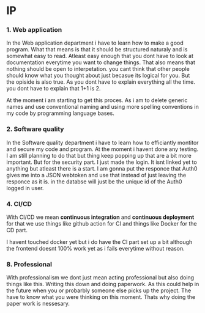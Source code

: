 # IP
### 1. Web application
In the Web application department i have to learn how to make a good program. What that means is that it should be structured naturaly and is somewhat easy to read. 
Atleast easy enough that you dont have to look at documentation everytime you want to change things.
That also means that nothing should be open to interpetation. you cant think that other people should know what you thought about just becasue its logical for you. 
But the opiside is also true. As you dont have to explain everything all the time. you dont have to explain that 1+1 is 2.

At the moment i am starting to get this proces. As i am to delete generic names and use conventional naming and using more spelling conventions in my code by programming language bases.

### 2. Software quality
In the Software quality department i have to learn how to efficiantly montitor and secure my code and program. At the moment i havent done any testing.
I am still planning to do that but thing keep popping up that are a bit more important.
But for the security part. I just made the login. It isnt linked yet to anything but atleast there is a start. I am gonna put the responce that Auth0 gives me into a JSON webtoken and use that instead of just leaving the responce as it is. 
in the databse will just be the unique id of the Auth0 logged in user.

### 4. CI/CD
With CI/CD we mean **continuous integration** and **continuous deployment** for that we use things like github action for CI and things like Docker for the CD part.

I havent touched docker yet but i do have the CI part set up a bit although the frontend doesnt 100% work yet as i fails everytime without reason.

### 8. Professional 
With professionalism we dont just mean acting professional but also doing things like this. Writing this down and doing paperwork. 
As this could help in the future when you or probarbly someone else picks up the project. The have to know what you were thinking on this moment. Thats why doing the paper work is nessesary.



